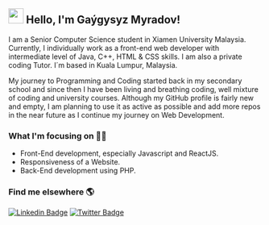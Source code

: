 ## <img src="https://media.giphy.com/media/hvRJCLFzcasrR4ia7z/giphy.gif" width="30px"> Hello, I'm Gaýgysyz Myradov!

I am a Senior Computer Science student in Xiamen University Malaysia. Currently, I individually work as a front-end web developer with intermediate level of Java, C++, HTML & CSS skills. I am also a private coding Tutor. I´m based in Kuala Lumpur, Malaysia.

My journey to Programming and Coding started back in my secondary school and since then I have been living and breathing coding, well mixture of coding and university courses. Although my GitHub profile is fairly new and empty, I am planning to use it as active as possible and add more repos in the near future as I continue my journey on Web Development. 

### What I'm focusing on 👨‍💻

  - Front-End development, especially Javascript and ReactJS.
  - Responsiveness of a Website.
  - Back-End development using PHP.

### Find me elsewhere 🌎

[![Linkedin Badge](https://img.shields.io/badge/-LinkedIn-blue?style=flat-square&logo=Linkedin&logoColor=white&link=https://www.linkedin.com/in/harshkumarkhatri/)](https://www.linkedin.com/in/gaygysyzmyradov)     [![Twitter Badge](https://img.shields.io/badge/-Twitter-1ca0f1?style=flat-square&labelColor=1ca0f1&logo=twitter&logoColor=white&link=https://twitter.com/GaygysyzMyradov)](https://twitter.com/GaygysyzMyradov)

